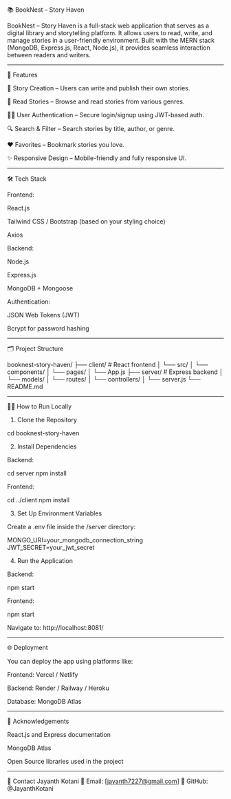 📚 BookNest – Story Haven

BookNest – Story Haven is a full-stack web application that serves as a digital library and storytelling platform. It allows users to read, write, and manage stories in a user-friendly environment. Built with the MERN stack (MongoDB, Express.js, React, Node.js), it provides seamless interaction between readers and writers.

---

🚀 Features

📝 Story Creation – Users can write and publish their own stories.

📖 Read Stories – Browse and read stories from various genres.

🧑‍💻 User Authentication – Secure login/signup using JWT-based auth.

🔍 Search & Filter – Search stories by title, author, or genre.

❤ Favorites – Bookmark stories you love.

✨ Responsive Design – Mobile-friendly and fully responsive UI.

---

🛠 Tech Stack

Frontend:

React.js

Tailwind CSS / Bootstrap (based on your styling choice)

Axios


Backend:

Node.js

Express.js

MongoDB + Mongoose


Authentication:

JSON Web Tokens (JWT)

Bcrypt for password hashing



---

🗂 Project Structure

booknest-story-haven/
├── client/               # React frontend
│   └── src/
│       └── components/
│       └── pages/
│       └── App.js
├── server/               # Express backend
│   └── models/
│   └── routes/
│   └── controllers/
│   └── server.js
└── README.md


---

🧑‍💻 How to Run Locally

1. Clone the Repository

cd booknest-story-haven

2. Install Dependencies

Backend:

cd server
npm install

Frontend:

cd ../client
npm install

3. Set Up Environment Variables

Create a .env file inside the /server directory:

MONGO_URI=your_mongodb_connection_string
JWT_SECRET=your_jwt_secret


4. Run the Application

Backend:

npm start

Frontend:

npm start


Navigate to: http://localhost:8081/

---

🌐 Deployment

You can deploy the app using platforms like:

Frontend: Vercel / Netlify

Backend: Render / Railway / Heroku

Database: MongoDB Atlas

---

🙌 Acknowledgements

React.js and Express documentation

MongoDB Atlas

Open Source libraries used in the project

---

📧 Contact
Jayanth Kotani 📩 Email: [jayanth7227@gmail.com] 🔗 GitHub: @JayanthKotani 

